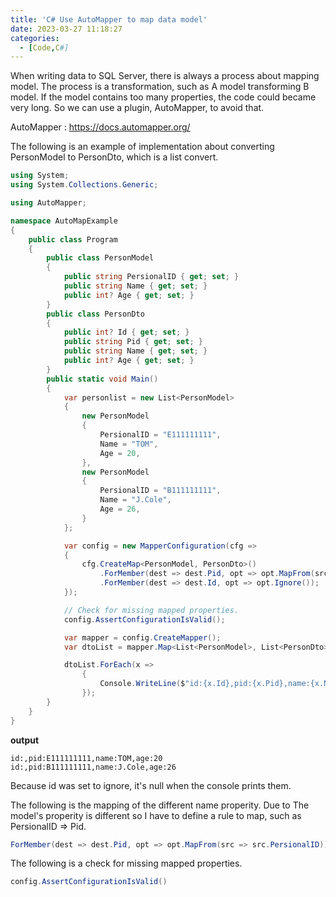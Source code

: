 ```yaml
---
title: 'C# Use AutoMapper to map data model'
date: 2023-03-27 11:18:27
categories:
  - [Code,C#] 
---
```

When writing data to SQL Server, there is always a process about mapping model.
The process is a transformation, such as A model transforming B model.
If the model contains too many properties, the code could became very long.
So we can use a plugin, AutoMapper, to avoid that.

AutoMapper : https://docs.automapper.org/

The following is an example of implementation about converting PersonModel to PersonDto, which is a list convert.

```csharp
using System;
using System.Collections.Generic;

using AutoMapper;

namespace AutoMapExample
{
    public class Program
    {
        public class PersonModel
        {
            public string PersionalID { get; set; }
            public string Name { get; set; }
            public int? Age { get; set; }
        }
        public class PersonDto
        {
            public int? Id { get; set; }
            public string Pid { get; set; }
            public string Name { get; set; }
            public int? Age { get; set; }
        }
        public static void Main()
        {
            var personlist = new List<PersonModel>
            {
                new PersonModel
                {
                    PersionalID = "E111111111",
                    Name = "TOM",
                    Age = 20,
                },
                new PersonModel
                {
                    PersionalID = "B111111111",
                    Name = "J.Cole",
                    Age = 26,
                }
            };

            var config = new MapperConfiguration(cfg =>
            {
                cfg.CreateMap<PersonModel, PersonDto>()
                    .ForMember(dest => dest.Pid, opt => opt.MapFrom(src => src.PersionalID))
                    .ForMember(dest => dest.Id, opt => opt.Ignore());
            });

            // Check for missing mapped properties.
            config.AssertConfigurationIsValid();

            var mapper = config.CreateMapper();
            var dtoList = mapper.Map<List<PersonModel>, List<PersonDto>>(personlist);

            dtoList.ForEach(x =>
                {
                    Console.WriteLine($"id:{x.Id},pid:{x.Pid},name:{x.Name},age:{x.Age}");
                });
        }
    }
}
```

**output**
```
id:,pid:E111111111,name:TOM,age:20
id:,pid:B111111111,name:J.Cole,age:26
```

Because id was set to ignore, it's null when the console prints them. 

The following is the mapping of the different name properity. Due to The model's properity is different so I have to define a rule to map, such as PersionalID => Pid.
```csharp
ForMember(dest => dest.Pid, opt => opt.MapFrom(src => src.PersionalID))
```
The following is a check for missing mapped properties.
```csharp
config.AssertConfigurationIsValid()
```